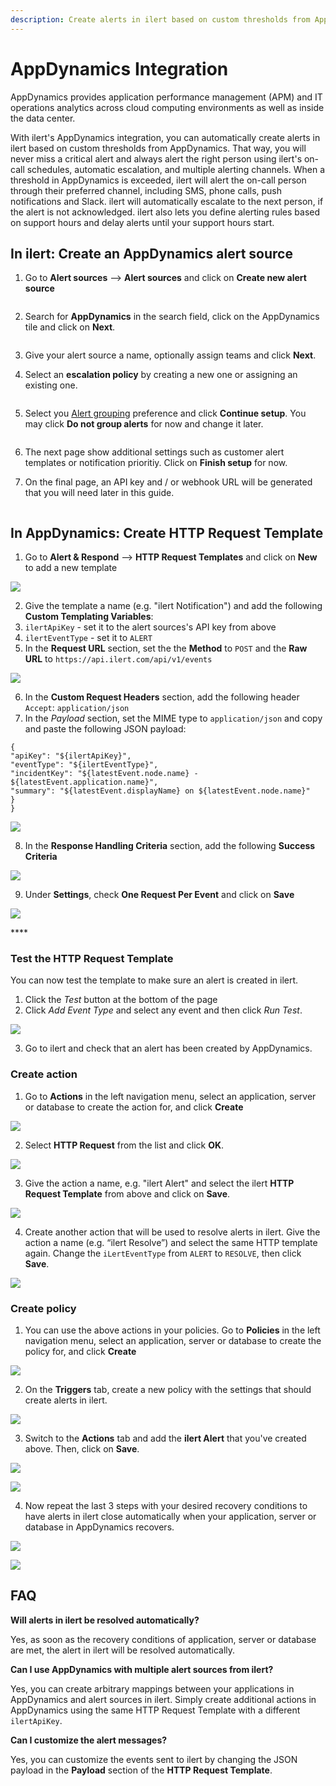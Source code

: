 ```yaml
---
description: Create alerts in ilert based on custom thresholds from AppDynamics
---
```


# AppDynamics Integration

AppDynamics provides application performance management (APM) and IT operations analytics across cloud computing environments as well as inside the data center.

With ilert's AppDynamics integration, you can automatically create alerts in ilert based on custom thresholds from AppDynamics. That way, you will never miss a critical alert and always alert the right person using ilert's on-call schedules, automatic escalation, and multiple alerting channels. When a threshold in AppDynamics is exceeded, ilert will alert the on-call person through their preferred channel, including SMS, phone calls, push notifications and Slack. ilert will automatically escalate to the next person, if the alert is not acknowledged. ilert also lets you define alerting rules based on support hours and delay alerts until your support hours start.

## In ilert: Create an AppDynamics alert source <a href="#create-alert-source" id="create-alert-source"></a>

1.  Go to **Alert sources** --> **Alert sources** and click on **Create new alert source**

    <figure><img src="https://4017197022-files.gitbook.io/~/files/v0/b/gitbook-x-prod.appspot.com/o/spaces%2F-M76ygPnS4HUcFSX8ulm%2Fuploads%2FjX0cS4q7woTXKajZmc1W%2FScreenshot%202023-08-28%20at%2010.21.10.png?alt=media&#x26;token=8ef3666b-84eb-4b51-abee-f07303313941" alt=""><figcaption></figcaption></figure>
2.  Search for **AppDynamics** in the search field, click on the AppDynamics tile and click on **Next**.

    <figure><img src="https://4017197022-files.gitbook.io/~/files/v0/b/gitbook-x-prod.appspot.com/o/spaces%2F-M76ygPnS4HUcFSX8ulm%2Fuploads%2FlXzQlJpaTFSR49AZk0xA%2FScreenshot%202023-08-28%20at%2010.24.23.png?alt=media&#x26;token=cffeacb4-57b9-47d4-827d-b0f6b1afd914" alt=""><figcaption></figcaption></figure>
3. Give your alert source a name, optionally assign teams and click **Next**.
4.  Select an **escalation policy** by creating a new one or assigning an existing one.

    <figure><img src="https://4017197022-files.gitbook.io/~/files/v0/b/gitbook-x-prod.appspot.com/o/spaces%2F-M76ygPnS4HUcFSX8ulm%2Fuploads%2FNnuZqONaIhbOf6fn4OkZ%2FScreenshot%202023-08-28%20at%2011.37.47.png?alt=media&#x26;token=8a74f7b5-5bd2-4eea-97fa-1c1dbb041333" alt=""><figcaption></figcaption></figure>
5.  Select you [Alert grouping](https://docs.ilert.com/alerting/alert-sources#alert-grouping) preference and click **Continue setup**. You may click **Do not group alerts** for now and change it later.

    <figure><img src="https://4017197022-files.gitbook.io/~/files/v0/b/gitbook-x-prod.appspot.com/o/spaces%2F-M76ygPnS4HUcFSX8ulm%2Fuploads%2FueugN4JgHn1c90ggFA6u%2FScreenshot%202023-08-28%20at%2011.38.24.png?alt=media&#x26;token=b8009daf-3ca8-4264-a6fa-e42ef7333205" alt=""><figcaption></figcaption></figure>
6. The next page show additional settings such as customer alert templates or notification prioritiy. Click on **Finish setup** for now.
7.  On the final page, an API key and / or webhook URL will be generated that you will need later in this guide.​

    <figure><img src="https://4017197022-files.gitbook.io/~/files/v0/b/gitbook-x-prod.appspot.com/o/spaces%2F-M76ygPnS4HUcFSX8ulm%2Fuploads%2Fi3TIOBvNYBQfDtNpmm0A%2FScreenshot%202023-08-28%20at%2011.47.34.png?alt=media&#x26;token=6cae965a-e448-4443-8c20-37cf501c43b2" alt=""><figcaption></figcaption></figure>

## In AppDynamics: Create HTTP Request Template <a href="#in-appdynammics" id="in-appdynammics"></a>

1. Go to **Alert & Respond** --> **HTTP Request Templates** and click on **New** to add a new template

![](../../.gitbook/assets/ad1.png)

2. Give the template a name (e.g. "ilert Notification") and add the following **Custom Templating Variables**:
3. `ilertApiKey` - set it to the alert sources's API key from above
4. `ilertEventType` - set it to `ALERT`
5. In the **Request URL** section, set the the **Method** to `POST` and the **Raw URL** to `https://api.ilert.com/api/v1/events`

![](../../.gitbook/assets/ad2.png)

6. In the **Custom Request Headers** section, add the following header `Accept`: `application/json`
7. In the _Payload_ section, set the MIME type to `application/json` and copy and paste the following JSON payload:

```
{
"apiKey": "${ilertApiKey}",
"eventType": "${ilertEventType}",
"incidentKey": "${latestEvent.node.name} - ${latestEvent.application.name}",
"summary": "${latestEvent.displayName} on ${latestEvent.node.name}"
}
}
```

![](../../.gitbook/assets/ad3.png)

8. In the **Response Handling Criteria** section, add the following **Success Criteria**

![](../../.gitbook/assets/ad4.png)

9. Under **Settings**, check **One Request Per Event** and click on **Save**

![](../../.gitbook/assets/ad5.png)

\*\*\*\*

### Test the HTTP Request Template

You can now test the template to make sure an alert is created in ilert.

1. Click the _Test_ button at the bottom of the page
2. Click _Add Event Type_ and select any event and then click _Run Test_.

![](../../.gitbook/assets/ad6.png)

3. Go to ilert and check that an alert has been created by AppDynamics.

### Create action

1. Go to **Actions** in the left navigation menu, select an application, server or database to create the action for, and click **Create**

![](../../.gitbook/assets/ad7.png)

2. Select **HTTP Request** from the list and click **OK**.

![](../../.gitbook/assets/ad8.png)

3. Give the action a name, e.g. "ilert Alert" and select the ilert **HTTP Request Template** from above and click on **Save**.

![](../../.gitbook/assets/ad9.png)

4. Create another action that will be used to resolve alerts in ilert. Give the action a name (e.g. “ilert Resolve”) and select the same HTTP template again. Change the `iLertEventType` from `ALERT` to `RESOLVE`, then click **Save**.

![](../../.gitbook/assets/ad10.png)

### Create policy

1. You can use the above actions in your policies. Go to **Policies** in the left navigation menu, select an application, server or database to create the policy for, and click **Create**

![](../../.gitbook/assets/ad11.png)

2. On the **Triggers** tab, create a new policy with the settings that should create alerts in ilert.

![](../../.gitbook/assets/ad12.png)

3. Switch to the **Actions** tab and add the **ilert Alert** that you've created above. Then, click on **Save**.

![](../../.gitbook/assets/ad13.png)

![](../../.gitbook/assets/ad14.png)

4. Now repeat the last 3 steps with your desired recovery conditions to have alerts in ilert close automatically when your application, server or database in AppDynamics recovers.

![](../../.gitbook/assets/ad15.png)

![](../../.gitbook/assets/ad16.png)

## FAQ <a href="#faq" id="faq"></a>

**Will alerts in ilert be resolved automatically?**

Yes, as soon as the recovery conditions of application, server or database are met, the alert in ilert will be resolved automatically.

**Can I use AppDynamics with multiple alert sources from ilert?**

Yes, you can create arbitrary mappings between your applications in AppDynamics and alert sources in ilert. Simply create additional actions in AppDynamics using the same HTTP Request Template with a different `ilertApiKey`.

**Can I customize the alert messages?**

Yes, you can customize the events sent to ilert by changing the JSON payload in the **Payload** section of the **HTTP Request Template**.
